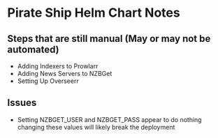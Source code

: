 # Pirate Ship Helm Chart Notes

## Steps that are still manual (May or may not be automated)

- Adding Indexers to Prowlarr
- Adding News Servers to NZBGet
- Setting Up Overseerr

## Issues

- Setting NZBGET_USER and NZBGET_PASS appear to do nothing changing these values will likely break the deployment
